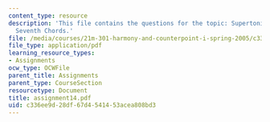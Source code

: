 ```yaml
---
content_type: resource
description: 'This file contains the questions for the topic: Supertonic and Subdominant
  Seventh Chords.'
file: /media/courses/21m-301-harmony-and-counterpoint-i-spring-2005/c336ee9d28df67d4541453acea808bd3_assignment14.pdf
file_type: application/pdf
learning_resource_types:
- Assignments
ocw_type: OCWFile
parent_title: Assignments
parent_type: CourseSection
resourcetype: Document
title: assignment14.pdf
uid: c336ee9d-28df-67d4-5414-53acea808bd3
---
```

